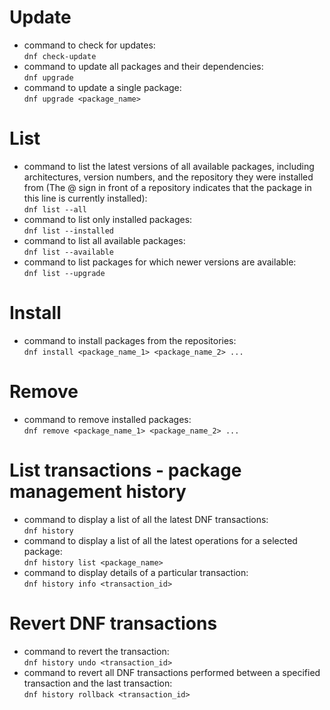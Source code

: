 # Update
- command to check for updates:\
  `dnf check-update`
- command to update all packages and their dependencies:\
  `dnf upgrade`
- command to update a single package:\
  `dnf upgrade <package_name>`

# List
- command to list the latest versions of all available packages, including architectures, version numbers, and the repository they were installed from (The @ sign in front of a repository indicates that the package in this line is currently installed):\
  `dnf list --all`
- command to list only installed packages:\
  `dnf list --installed`
- command to list all available packages:\
  `dnf list --available`
- command to list packages for which newer versions are available:\
  `dnf list --upgrade`

# Install
- command to install packages from the repositories:\
  `dnf install <package_name_1> <package_name_2> ...`

# Remove
- command to remove installed packages:\
  `dnf remove <package_name_1> <package_name_2> ...`

# List transactions - package management history
- command to display a list of all the latest DNF transactions:\
  `dnf history`
- command to display a list of all the latest operations for a selected package:\
  `dnf history list <package_name>`
- command to display details of a particular transaction:\
  `dnf history info <transaction_id>`

# Revert DNF transactions
- command to revert the transaction:\
  `dnf history undo <transaction_id>`
- command to revert all DNF transactions performed between a specified transaction and the last transaction:\
  `dnf history rollback <transaction_id>`


